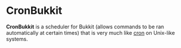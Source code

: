 CronBukkit
==========

**CronBukkit** is a scheduler for Bukkit (allows commands to be ran automatically at certain times) that is very much like [cron](http://en.wikipedia.org/wiki/Cron) on Unix-like systems.
